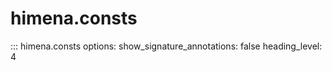 # himena.consts

::: himena.consts
    options:
        show_signature_annotations: false
        heading_level: 4
